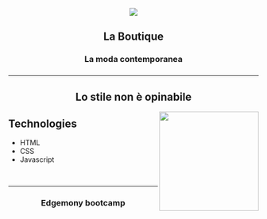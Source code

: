 <p align="center">
  <img src="https://images.unsplash.com/photo-1505022610485-0249ba5b3675?ixlib=rb-1.2.1&ixid=MnwxMjA3fDB8MHxwaG90by1wYWdlfHx8fGVufDB8fHx8&auto=format&fit=crop&w=2340&q=80">
</p>

<h2 align="center">La Boutique</h2>
<h3 align="center"> La moda contemporanea <h3>

<hr>


<h2 align="center">Lo stile non è opinabile</h2>
<img align="right" src="https://images.unsplash.com/photo-1461749280684-dccba630e2f6?ixlib=rb-1.2.1&ixid=MnwxMjA3fDB8MHxwaG90by1wYWdlfHx8fGVufDB8fHx8&auto=format&fit=crop&w=1738&q=80" width=200/>

<h2>Technologies</h2>
  <ul>
    <li>HTML</li>
    <li>CSS</li>
    <li>Javascript</li>
  </ul>

<br>
<hr>

<h3 align="center"> Edgemony bootcamp <h3>

